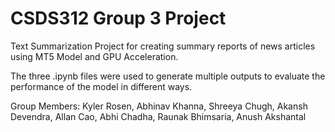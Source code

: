# CSDS312 Group 3 Project
Text Summarization Project for creating summary reports of news articles using MT5 Model and GPU Acceleration.

The three .ipynb files were used to generate multiple outputs to evaluate the performance of the model in different ways.

Group Members:
Kyler Rosen, Abhinav Khanna, Shreeya Chugh, Akansh Devendra, Allan Cao, Abhi Chadha, Raunak Bhimsaria, Anush Akshantal
